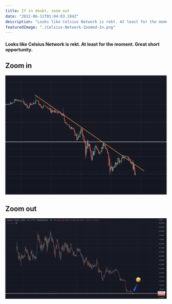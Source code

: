 ```yaml
---
title: If in doubt, zoom out
date: "2022-06-11T01:04:03.284Z"
description: "Looks like Celsius Network is rekt. At least for the moment."
featuredImage: "./Celsius-Network-Zoomed-In.png"
---
```


#### Looks like Celsius Network is rekt. At least for the moment. Great short opportunity.

## Zoom in
![Zoomed in](./Celsius-Network-Zoomed-In.png)

## Zoom out
![Zoomed out](./Celsius-Network-Zoomed-Out.jpg)
